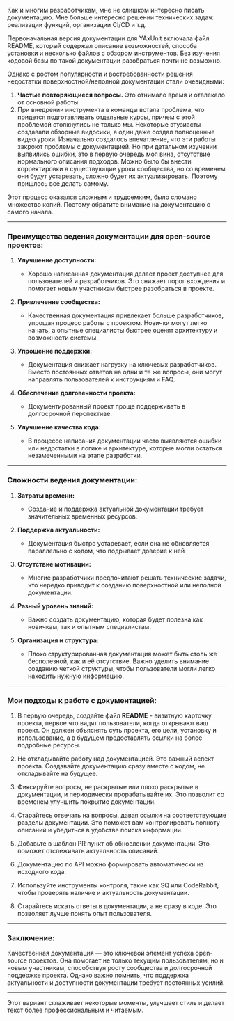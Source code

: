 Как и многим разработчикам, мне не слишком интересно писать документацию. Мне больше интересно решении технических задач: реализации функций, организации CI/CD и т.д.

Первоначальная версия документации для YAxUnit включала файл README, который содержал описание возможностей, способа установки и несколько файлов с обзором инструментов. Без изучения кодовой базы по такой документации разобраться почти не возможно.

Однако с ростом популярности и востребованности решения недостатки поверхностной/неполной документации стали очевидными:

1. **Частые повторяющиеся вопросы.** Это отнимало время и отвлекало от основной работы.
2. При внедрении инструмента в команды встала проблема, что придется подготавливать отдельные курсы, причем с этой проблемой столкнулись не только мы. Некоторые этузиасты создавали обзорные видосики, а один даже создал полноценные видео уроки. Изначально создалось впечатление, что эти работы закроют проблемы с документацией. Но при детальном изучении выявились ошибки, это в первую очередь моя вина, отсутствие нормального описания подходов. Можно было бы внести корректировки в существующие уроки сообщества, но со временем они будут устаревать, сложно будет их актуализировать. Поэтому пришлось все делать самому.


Этот процесс оказался сложным и трудоемким, было сломано множество копий. Поэтому обратите внимание на документацию с  самого начала.

---

### Преимущества ведения документации для open-source проектов:

1. **Улучшение доступности:**
    
    - Хорошо написанная документация делает проект доступнее для пользователей и разработчиков. Это снижает порог вхождения и помогает новым участникам быстрее разобраться в проекте.
2. **Привлечение сообщества:**
    
    - Качественная документация привлекает больше разработчиков, упрощая процесс работы с проектом. Новички могут легко начать, а опытные специалисты быстрее оценят архитектуру и возможности системы.
3. **Упрощение поддержки:**
    
    - Документация снижает нагрузку на ключевых разработчиков. Вместо постоянных ответов на одни и те же вопросы, они могут направлять пользователей к инструкциям и FAQ.
4. **Обеспечение долговечности проекта:**
    
    - Документированный проект проще поддерживать в долгосрочной перспективе. 
5. **Улучшение качества кода:**
    
    - В процессе написания документации часто выявляются ошибки или недостатки в логике и архитектуре, которые могли остаться незамеченными на этапе разработки.

---

### Сложности ведения документации:

1. **Затраты времени:**
    
    - Создание и поддержка актуальной документации требует значительных временных ресурсов. 
2. **Поддержка актуальности:**
    
    - Документация быстро устаревает, если она не обновляется параллельно с кодом, что подрывает доверие к ней
3. **Отсутствие мотивации:**
    
    - Многие разработчики предпочитают решать технические задачи, что нередко приводит к созданию поверхностной или неполной документации.
4. **Разный уровень знаний:**
    
    - Важно создать документацию, которая будет полезна как новичкам, так и опытным специалистам.
5. **Организация и структура:**
    
    - Плохо структурированная документация может быть столь же бесполезной, как и её отсутствие. Важно уделить внимание созданию четкой структуры, чтобы пользователи могли легко находить нужную информацию.

---

### Мои подходы к работе с документацией:

1. В первую очередь, создайте файл **README** - визитную карточку проекта, первое что видят пользователи, когда открывают ваш проект. Он должен объяснять суть проекта, его цели, установку и использование, а в будущем предоставлять ссылки на более подробные ресурсы.
    
2. Не откладывайте работу над документацией. Это важный аспект проекта. Создавайте документацию сразу вместе с кодом, не откладывайте на будущее.
    
3. Фиксируйте вопросы, не раскрытые или плохо раскрытые в документации, и периодически прорабатывайте их. Это позволит со временем улучшить покрытие документации.
    
4. Старайтесь отвечать на вопросы, давая ссылки на соответствующие разделы документации. Это поможет вам контролировать полноту описаний и убедиться в удобстве поиска информации.
    
5. Добавьте в шаблон PR пункт об обновлении документации. Это поможет отслеживать актуальность описаний.
    
6. Документацию по API можно формировать автоматически из исходного кода.
    
7. Используйте инструменты контроля, такие как SQ или CodeRabbit, чтобы проверять наличие и актуальность документации.
    
8. Старайтесь искать ответы в документации, а не сразу в коде. Это позволяет лучше понять опыт пользователя.
    

---

### Заключение:

Качественная документация — это ключевой элемент успеха open-source проектов. Она помогает не только текущим пользователям, но и новым участникам, способствуя росту сообщества и долгосрочной поддержке проекта. Однако важно помнить, что поддержка актуальности и доступности документации требует постоянных усилий.

---

Этот вариант сглаживает некоторые моменты, улучшает стиль и делает текст более профессиональным и читаемым.